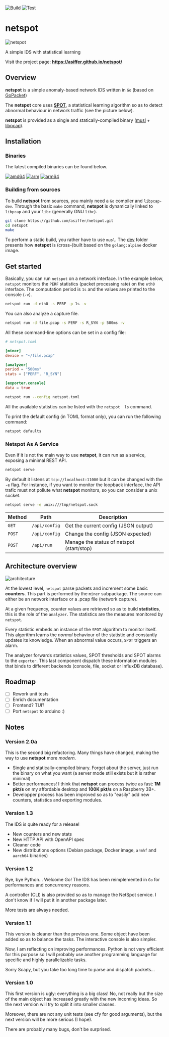 ![Build](https://github.com/asiffer/netspot/workflows/Build/badge.svg)
![Test](https://github.com/asiffer/netspot/workflows/Test/badge.svg)

# netspot

![netspot](assets/netspot6.png)

A simple IDS with statistical learning

Visit the project page: **https://asiffer.github.io/netspot/**

## Overview

**netspot** is a simple anomaly-based network IDS written in `Go` (based on [GoPacket](https://github.com/google/gopacket))

The **netspot** core uses [**SPOT**](https://asiffer.github.io/libspot/), a statistical learning algorithm so as to detect abnormal behaviour in network traffic (see the
picture below).

**netspot** is provided as a single and statically-compiled binary ([musl](https://www.musl-libc.org/) + [libpcap](https://www.tcpdump.org/)).

<!-- ![SPOT algorithm](assets/netspot4.png) -->


## Installation

### Binaries

The latest compiled binaries can be found below.

[![amd64](https://img.shields.io/badge/v2.0a-amd64-5e81ac?logo=go)](https://github.com/asiffer/netspot/releases/download/v2.0a/netspot-2.0a-amd64-linux-static)
[![arm](https://img.shields.io/badge/v2.0a-arm-81a1c1?logo=go)](https://github.com/asiffer/netspot/releases/download/v2.0a/netspot-2.0a-arm-linux-static)
[![arm64](https://img.shields.io/badge/v2.0a-arm64-88c0d0?logo=go)](https://github.com/asiffer/netspot/releases/download/v2.0a/netspot-2.0a-arm64-linux-static)

### Building from sources

To build **netspot** from sources, you mainly need a `Go` compiler and `libpcap-dev`. Through the basic `make` command, **netspot** is dynamically
linked to `libpcap` and your `libc` (generally GNU `libc`).

```sh
git clone https://github.com/asiffer/netspot.git
cd netspot
make
```

To perform a static build, you rather have to use `musl`. The [dev](dev/) folder
presents how **netspot** is (cross-)built based on the `golang:alpine` docker image.

## Get started

Basically, you can run `netspot` on a network interface. In the example below,
`netspot` monitors the `PERF` statistics (packet processing rate) on the `eth0` interface. 
The computation period is `1s` and the values are printed to the console (`-v`).

```sh
netspot run -d eth0 -s PERF -p 1s -v
```

You can also analyze a capture file.
```sh
netspot run -d file.pcap -s PERF -s R_SYN -p 500ms -v
```

All these command-line options can be set in a config file:
```toml
# netspot.toml

[miner]
device = "~/file.pcap"

[analyzer]
period = "500ms"
stats = ["PERF", "R_SYN"]

[exporter.console]
data = true
```

```sh
netspot run --config netspot.toml
```


All the available statistics can be listed with the `netspot  ls` command.



To print the default config (in TOML format only), you can run the following command:
```sh
netspot defaults
```

### Netspot As A Service

Even if it is not the main way to use **netspot**, it can 
run as a service, exposing a minimal REST API.

```sh
netspot serve
```

By default it listens at `tcp://localhost:11000` but it can be changed with the `-e` flag. For instance, if you want to monitor the loopback
interface, the API trafic must not pollute what **netspot** monitors,
so you can consider a unix socket.

```sh
netspot serve -e unix:///tmp/netspot.sock
```

| Method | Path          | Description                               |
| ------ | ------------- | ----------------------------------------- |
| `GET`  | `/api/config` | Get the current config (JSON output)      |
| `POST` | `/api/config` | Change the config (JSON expected)         |
| `POST` | `/api/run`    | Manage the status of netspot (start/stop) |



## Architecture overview

![architecture](assets/netspot-archi.png)


At the lowest level, `netspot` parse packets and increment some basic **counters**. This part is performed by the `miner` subpackage.
The source can either be an network interface or a .pcap file (network capture).

At a given frequency, counter values are retrieved so as to build **statistics**, this is the role of the `analyzer`. The statistics are the measures monitored by `netspot`.

Every statistic embeds an instance of the `SPOT` algorithm to monitor itself. This algorithm learns the *normal* behaviour of the statistic and constantly updates its knowledge. When an abnormal value occurs, `SPOT` triggers an alarm.

The analyzer forwards statistics values, SPOT thresholds and SPOT alarms to the `exporter`. This last component dispatch
these information modules that binds to different backends 
(console, file, socket or InfluxDB database).


## Roadmap

- [ ] Rework unit tests
- [ ] Enrich documentation
- [ ] Frontend? TUI?
- [ ] Port `netspot` to arduino :)

## Notes

### Version 2.0a

This is the second big refactoring. Many things have changed, making the way to use **netspot** more *modern*.

- Single and statically-compiled binary. Forget about the server, just run the binary on what you want (a server mode still exists but it is rather minimal)
- Better performances! I think that **netspot** can process 
twice as fast: **1M pkt/s** on my affordable desktop and **100K pkt/s** on a Raspberry 3B+. 
- Developper process has been improved so as to "easily" add new counters, statistics and exporting modules.

### Version 1.3

The IDS is quite ready for a release!
* New counters and new stats
* New HTTP API with OpenAPI spec
* Cleaner code
* New distributions options (Debian package, Docker image, `armhf` and `aarch64` binaries)


### Version 1.2

Bye, bye Python... Welcome Go! The IDS has been reimplemented in `Go` for performances and concurrency reasons.

A controller (CLI) is also provided so as to manage the NetSpot service. I don't know if I will put it in another package later.

More tests are always needed.

### Version 1.1

This version is cleaner than the previous one. Some object have been added so as to balance the tasks. The interactive console is also simpler.

Now, I am reflecting on improving performances. Python is not very efficient for this purpose so I will probably use another programming language for specific and highly parallelizable tasks.

Sorry Scapy, but you take too long time to parse and dispatch packets...


### Version 1.0

This first version is ugly: everything is a big class! No, not really but the size of the main object has increased greatly with the new incoming ideas. So the next version will try to split it into smaller classes.

Moreover, there are not any unit tests (see cfy for good arguments), but the next version will be more serious (I hope).

There are probably many bugs, don't be surprised.
